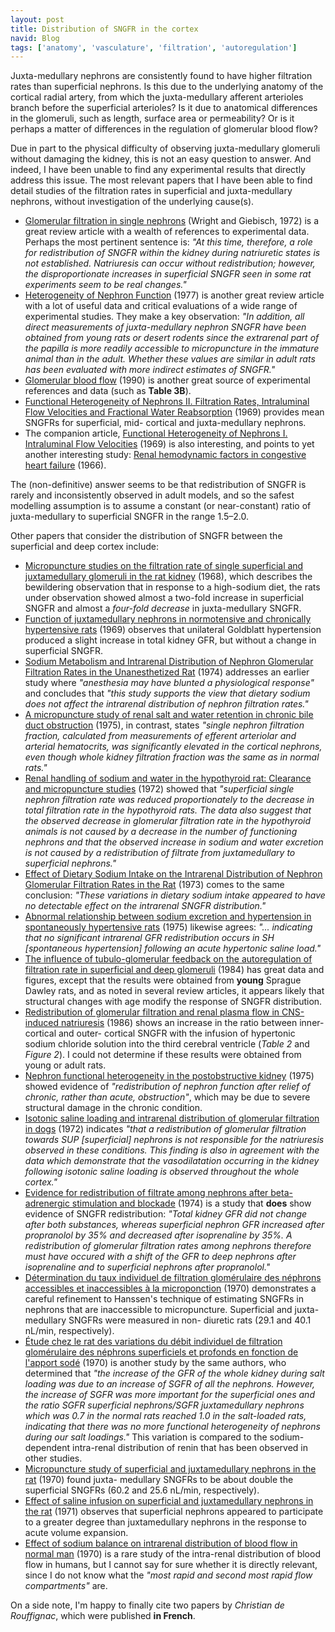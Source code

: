 ```yaml
---
layout: post
title: Distribution of SNGFR in the cortex
navid: Blog
tags: ['anatomy', 'vasculature', 'filtration', 'autoregulation']
---
```


Juxta-medullary nephrons are consistently found to have higher filtration
rates than superficial nephrons. Is this due to the underlying anatomy of the
cortical radial artery, from which the juxta-medullary afferent arterioles
branch before the superficial arterioles? Is it due to anatomical differences
in the glomeruli, such as length, surface area or permeability? Or is it
perhaps a matter of differences in the regulation of glomerular blood flow?

Due in part to the physical difficulty of observing juxta-medullary glomeruli
without damaging the kidney, this is not an easy question to answer. And
indeed, I have been unable to find any experimental results that directly
address this issue. The most relevant papers that I have been able to find
detail studies of the filtration rates in superficial and juxta-medullary
nephrons, without investigation of the underlying cause(s).

<ul>

<li>
<a href="http://dx.doi.org/10.1038/ki.1972.30">Glomerular filtration in single
nephrons</a> (Wright and Giebisch, 1972) is a great review article with a
wealth of references to experimental data. Perhaps the most pertinent sentence
is: <em>"At this time, therefore, a role for redistribution of SNGFR within
the kidney during natriuretic states is not established. Natriuresis can occur
without redistribution; however, the disproportionate increases in superficial
SNGFR seen in some rat experiments seem to be real changes."</em>
</li>

<li>
<a href="http://dx.doi.org/10.1146/annurev.ph.39.030177.001111">Heterogeneity
of Nephron Function</a> (1977) is another great review article with a lot of
useful data and critical evaluations of a wide range of experimental studies.
They make a key observation: <em>"In addition, all direct measurements of
juxta-medullary nephron SNGFR have been obtained from young rats or desert
rodents since the extrarenal part of the papilla is more readily accessi­ble
to micropuncture in the immature animal than in the adult. Whether these
values are similar in adult rats has been evaluated with more indirect
estimates of SNGFR."</em>
</li>

<li>
<a href="http://dx.doi.org/10.1038/ki.1990.271">Glomerular blood flow</a>
(1990) is another great source of experimental references and data (such as
<strong>Table 3B</strong>).
</li>

<li>
<a href="http://dx.doi.org/10.1007/BF00586558">Functional Heterogeneity of
Nephrons II. Filtration Rates, Intraluminal Flow Velocities and Fractional
Water Reabsorption</a> (1969) provides mean SNGFRs for superficial, mid-
cortical and juxta-medullary nephrons.
</li>

<li>
The companion article, <a
href="http://dx.doi.org/10.1007/BF00586557">Functional Heterogeneity of
Nephrons I. Intraluminal Flow Velocities</a> (1969) is also interesting, and
points to yet another interesting study: <a
href="http://dx.doi.org/10.1111/j.1749-6632.1966.tb41202.x">Renal hemodynamic
factors in congestive heart failure</a> (1966).
</li>

</ul>

The (non-definitive) answer seems to be that redistribution of SNGFR is rarely
and inconsistently observed in adult models, and so the safest modelling
assumption is to assume a constant (or near-constant) ratio of juxta-medullary
to superficial SNGFR in the range 1.5&ndash;2.0.

Other papers that consider the distribution of SNGFR between the superficial
and deep cortex include:

<ul>

<li>
<a href="http://dx.doi.org/10.1007/BF00362733">Micropuncture studies on the
filtration rate of single superficial and juxtamedullary glomeruli in the rat
kidney</a> (1968), which describes the bewildering observation that in
response to a high-sodium diet, the rats under observation showed almost a
two-fold increase in superficial SNGFR and almost a <em>four-fold
decrease</em> in juxta-medullary SNGFR.
</li>

<li>
<a href="http://dx.doi.org/10.1007/BF00586327">Function of juxtamedullary
nephrons in normotensive and chronically hypertensive rats</a> (1969) observes
that unilateral Goldblatt hypertension produced a slight increase in total
kidney GFR, but without a change in superficial SNGFR.
</li>

<li>
<a href="http://dx.doi.org/10.3181/00379727-146-38075">Sodium Metabolism and
Intrarenal Distribution of Nephron Glomerular Filtration Rates in the
Unanesthetized Rat</a> (1974) addresses an earlier study where <em>"anesthesia
may have blunted a physiological response"</em> and concludes that <em>"this
study supports the view that dietary sodium does not affect the intrarenal
distribution of nephron filtration rates."</em>
</li>

<li>
<a href="http://dx.doi.org/10.1172/JCI108029">A micropuncture study of renal
salt and water retention in chronic bile duct obstruction</a> (1975), in
contrast, states <em>"single nephron filtration fraction, calculated from
measurements of efferent arteriolar and arterial hematocrits, was
significantly elevated in the cortical nephrons, even though whole kidney
filtration fraction was the same as in normal rats."</em>
</li>

<li>
<a href="http://dx.doi.org/10.1172/JCI106936">Renal handling of sodium and
water in the hypothyroid rat: Clearance and micropuncture studies</a> (1972)
showed that <em>"superficial single nephron filtration rate was reduced
proportionately to the decrease in total filtration rate in the hypothyroid
rats.  The data also suggest that the observed decrease in glomerular
filtration rate in the hypothyroid animals is not caused by a decrease in the
number of functioning nephrons and that the observed increase in sodium and
water excretion is not caused by a redistribution of filtrate from
juxtamedullary to superficial nephrons."</em>
</li>

<li>
<a href="http://dx.doi.org/10.1161/01.RES.33.5.547">Effect of Dietary
Sodium Intake on the Intrarenal Distribution of Nephron Glomerular Filtration
Rates in the Rat</a> (1973) comes to the same conclusion: <em>"These
variations in dietary sodium intake appeared to have no detectable effect on
the intrarenal SNGFR distribution."</em>
</li>

<li>
<a href="http://dx.doi.org/10.1007/BF00584502">Abnormal relationship between
sodium excretion and hypertension in spontaneously hypertensive rats</a>
(1975) likewise agrees: <em>"... indicating that no significant intrarenal GFR
redistribution occurs in SH [spontaneous hypertension] following an acute
hypertonic saline load."</em>
</li>

<li>
<a href="http://dx.doi.org/10.1111/j.1748-1716.1984.tb07506.x">The influence
of tubulo-glomerular feedback on the autoregulation of filtration rate in
superficial and deep glomeruli</a> (1984) has great data and figures, except
that the results were obtained from <strong>young</strong> Sprague Dawley
rats, and as noted in several review articles, it appears likely that
structural changes with age modify the response of SNGFR distribution.
</li>

<li>
<a href="http://dx.doi.org/10.1111/j.1748-1716.1986.tb07933.x">Redistribution
of glomerular filtration and renal plasma flow in CNS-induced natriuresis</a>
(1986) shows an increase in the ratio between inner-cortical and outer-
cortical SNGFR with the infusion of hypertonic sodium chloride solution into
the third cerebral ventricle (<em>Table 2</em> and <em>Figure 2</em>). I could
not determine if these results were obtained from young or adult rats.
</li>

<li>
<a href="http://dx.doi.org/10.1038/ki.1975.3">Nephron functional heterogeneity
in the postobstructive kidney</a> (1975) showed evidence of
<em>"redistribution of nephron function after relief of chronic, rather than
acute, obstruction"</em>, which may be due to severe structural damage in the
chronic condition.
</li>

<li>
<a href="http://dx.doi.org/10.1038/ki.1972.94">Isotonic saline loading and
intrarenal distribution of glomerular filtration in dogs</a> (1972) indicates
<em>"that a redistribution of glomerular filtration towards SUP [superficial]
nephrons is not responsible for the natriuresis observed in these conditions.
This finding is also in agreement with the data which demonstrate that the
vasodilatation occurring in the kidney following isotonic saline loading is
observed throughout the whole cortex."</em>
</li>

<li>
<a href="http://dx.doi.org/10.1007/BF00499031">Evidence for redistribution of
filtrate among nephrons after beta-adrenergic stimulation and blockade</a>
(1974) is a study that <strong>does</strong> show evidence of SNGFR
redistribution: <em>"Total kidney GFR did not change after both substances,
whereas superficial nephron GFR increased after propranolol by 35% and
decreased after isoprenaline by 35%. A redistribution of glomerular filtration
rates among nephrons therefore must have occured with a shift of the GFR to
deep nephrons after isoprenaline and to superficial nephrons after
propranolol."</em>
</li>

<li>
<a href="http://dx.doi.org/10.1007/BF00593456">Détermination du taux
individuel de filtration glomérulaire des néphrons accessibles et
inaccessibles à la microponction</a> (1970) demonstrates a careful refinement
to Hanssen's technique of estimating SNGFRs in nephrons that are inaccessible
to micropuncture. Superficial and juxta-medullary SNGFRs were measured in non-
diuretic rats (29.1 and 40.1 nL/min, respectively).
</li>

<li>
<a href="http://dx.doi.org/10.1007/BF00592498">Étude chez le rat des
variations du débit individuel de filtration glomérulaire des néphrons
superficiels et profonds en fonction de l'apport sodé</a> (1970) is another
study by the same authors, who determined that <em>"the increase of the GFR of
the whole kidney during salt loading was due to an increase of SGFR of all the
nephrons. However, the increase of SGFR was more important for the superficial
ones and the ratio SGFR superficial nephrons/SGFR juxtamedullary nephrons
which was 0.7 in the normal rats reached 1.0 in the salt-loaded rats,
indicating that there was no more functional heterogeneity of nephrons during
our salt loadings."</em> This variation is compared to the sodium-dependent
intra-renal distribution of renin that has been observed in other studies.
</li>

<li>
<a href="http://www.ncbi.nlm.nih.gov/pubmed/5409892">Micropuncture study of
superficial and juxtamedullary nephrons in the rat</a> (1970) found juxta-
medullary SNGFRs to be about double the superficial SNGFRs (60.2 and 25.6
nL/min, respectively).
</li>

<li>
<a href="http://www.ncbi.nlm.nih.gov/pubmed/5570325">Effect of saline infusion
on superficial and juxtamedullary nephrons in the rat</a> (1971) observes that
superficial nephrons appeared to participate to a greater degree than
juxtamedullary nephrons in the response to acute volume expansion.
</li>

<li>
<a href="http://www.ncbi.nlm.nih.gov/pubmed/5414763">Effect of sodium balance
on intrarenal distribution of blood flow in normal man</a> (1970) is a rare
study of the intra-renal distribution of blood flow in humans, but I cannot
say for sure whether it is directly relevant, since I do not know what the
<em>"most rapid and second most rapid flow compartments"</em> are.
</li>

</ul>

On a side note, I'm happy to finally cite two papers by <em>Christian de
Rouffignac</em>, which were published <strong>in French</strong>.
